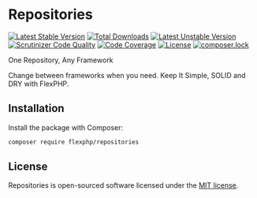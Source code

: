 # Repositories

[![Latest Stable Version](https://poser.pugx.org/flexphp/repositories/v/stable)](https://packagist.org/packages/flexphp/repositories)
[![Total Downloads](https://poser.pugx.org/flexphp/repositories/downloads)](https://packagist.org/packages/flexphp/repositories)
[![Latest Unstable Version](https://poser.pugx.org/flexphp/repositories/v/unstable)](https://packagist.org/packages/flexphp/repositories)
[![Scrutinizer Code Quality](https://scrutinizer-ci.com/g/flexphp/flex-repositories/badges/quality-score.png)](https://scrutinizer-ci.com/g/flexphp/flex-repositories)
[![Code Coverage](https://scrutinizer-ci.com/g/flexphp/flex-repositories/badges/coverage.png)](https://scrutinizer-ci.com/g/flexphp/flex-repositories)
[![License](https://poser.pugx.org/flexphp/repositories/license)](https://packagist.org/packages/flexphp/repositories)
[![composer.lock](https://poser.pugx.org/flexphp/repositories/composerlock)](https://packagist.org/packages/flexphp/repositories)

One Repository, Any Framework

Change between frameworks when you need. Keep It Simple, SOLID and DRY with FlexPHP.

## Installation

Install the package with Composer:

```bash
composer require flexphp/repositories
```

## License

Repositories is open-sourced software licensed under the [MIT license](https://opensource.org/licenses/MIT).
